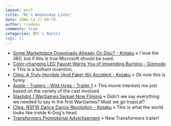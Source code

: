 ```yaml
---
layout: post
title: "RC's Wednesday Links"
date: 2006-12-27 00:58
author: rcadmin
comments: true
categories: [RC's Rants]
tags: []
---
```

<ul>
<li><a href="http://www.kotaku.com/gaming/marketplace/some-marketplace-downloads-already-on-disc-223420.php" title="Some Marketplace Downloads Already On Disc? - Kotaku">Some Marketplace Downloads Already On Disc? - Kotaku</a> &raquo; I love the 360, but if this is true Microsoft should be sued.</li>
<li><a href="http://www.gizmodo.com/gadgets/gadgets/colorchanging-led-faucet-warns-you-of-impending-burning-223285.php" title="Color-changing LED Faucet Warns You of Impending Burning - Gizmodo">Color-changing LED Faucet Warns You of Impending Burning - Gizmodo</a> &raquo; This is a brilliant invention.</li>
<li><a href="http://www.kotaku.com/gaming/clips/clips-a-truly-horrible-and-fake-wii-accident-223206.php" title="Clips: A Truly Horrible (And Fake) Wii Accident - Kotaku">Clips: A Truly Horrible (And Fake) Wii Accident - Kotaku</a> &raquo; Ok now this is funny.</li>
<li><a href="http://www.apple.com/trailers/touchstone/wildhogs/trailer1/" title="Apple - Trailers - Wild Hogs - Trailer 1">Apple - Trailers - Wild Hogs - Trailer 1</a> &raquo; This movie interests me just based on the variety of the cast involved</li>
<li><a href="http://yro.slashdot.org/article.pl?sid=06/12/19/2012243&amp;from=rss" title="Slashdot | WarGames Sequel Now Filming">Slashdot | WarGames Sequel Now Filming</a> &raquo; Didn't we say everything we needed to say in the first WarGames? Must we go tropical?</li>
<li><a href="http://www.kotaku.com/gaming/clips/clips-nsfw-dance-dance-revolution-222998.php" title="Clips: NSFW Dance Dance Revolution - Kotaku">Clips: NSFW Dance Dance Revolution - Kotaku</a> &raquo; This is what the world looks like inside K-Dog's head.</li>
<li><a href="http://uk.promotions.yahoo.com/transformers/" title="Transformers Promotional Advertisement">Transformers Promotional Advertisement</a> &raquo; New Transformers trailer!</li>
</ul>

